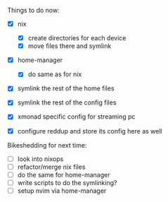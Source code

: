 Things to do now:
- [x] nix
    - [x] create directories for each device
    - [x] move files there and symlink
- [x] home-manager
    - [x] do same as for nix
- [x] symlink the rest of the home files
- [x] symlink the rest of the config files
- [x] xmonad specific config for streaming pc
- [x] configure reddup and store its config here as well


Bikeshedding for next time:
- [ ] look into nixops
- [ ] refactor/merge nix files
- [ ] do the same for home-manager
- [ ] write scripts to do the symlinking?
- [ ] setup nvim via home-manager
